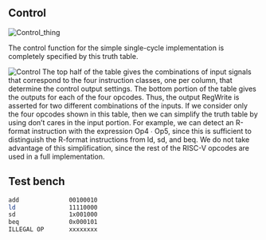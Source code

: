 ## Control
![Control_thing](https://github.com/EnigmaticAbyss/DigitalDesignLab/raw/main/RIscVCPU/Control/control_thing.png)


The control function for the simple single-cycle implementation is completely specified by this truth table.


![Control](https://github.com/EnigmaticAbyss/DigitalDesignLab/raw/main/RIscVCPU/Control/control.png)
The top half of the table gives the combinations of input signals that correspond to the four instruction classes, one per column, that determine the control output settings. The bottom portion of the table gives the outputs for each of the four opcodes. Thus, the output RegWrite is asserted for two different combinations of the inputs. If we consider only the four opcodes shown in this table, then we can simplify the truth table by using don’t cares in the input portion. For example, we can detect an R-format instruction with the expression Op4 ∙ Op5, since this is sufficient to distinguish the R-format instructions from ld, sd, and beq. We do not take advantage of this simplification, since the rest of the RISC-V opcodes are used in a full implementation.



## Test bench
```bash
add              00100010
ld               11110000
sd               1x001000
beq              0x000101
ILLEGAL OP       xxxxxxxx
```